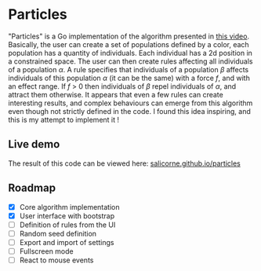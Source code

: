 # Particles

"Particles" is a Go implementation of the algorithm presented in [this video](https://youtu.be/0Kx4Y9TVMGg). Basically, the user can create a set of populations defined by a color, each population has a quantity of individuals. Each individual has a 2d position in a constrained space. The user can then create rules affecting all individuals of a population $\alpha$. A rule specifies that individuals of a population $\beta$ affects individuals of this population $\alpha$ (it can be the same) with a force *f*, and with an effect range. If *f* > 0 then individuals of $\beta$ repel individuals of $\alpha$, and attract them otherwise. It appears that even a few rules can create interesting results, and complex behaviours can emerge from this algorithm even though not strictly defined in the code. I found this idea inspiring, and this is my attempt to implement it !

## Live demo

The result of this code can be viewed here: [salicorne.github.io/particles](https://salicorne.github.io/particles/)

## Roadmap

- [x] Core algorithm implementation
- [x] User interface with bootstrap
- [ ] Definition of rules from the UI
- [ ] Random seed definition
- [ ] Export and import of settings
- [ ] Fullscreen mode
- [ ] React to mouse events